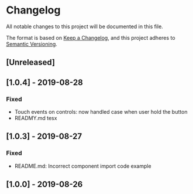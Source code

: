 # Changelog

All notable changes to this project will be documented in this file.

The format is based on [Keep a Changelog](https://keepachangelog.com/en/1.0.0/),
and this project adheres to [Semantic Versioning](https://semver.org/spec/v2.0.0.html).

## [Unreleased]

## [1.0.4] - 2019-08-28

### Fixed

-   Touch events on controls: now handled case when user hold the button
-   READMY.md tesx

## [1.0.3] - 2019-08-27

### Fixed

-   README.md: Incorrect component import code example

## [1.0.0] - 2019-08-26
